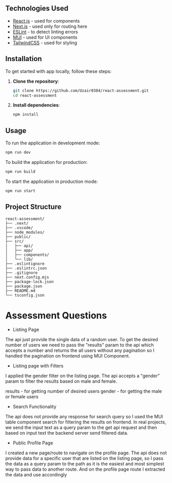 ## Technologies Used

- [React.js](https://react.dev/) - used for components
- [Next.js](https://nextjs.org/) - used only for routing here
- [ESLint](https://eslint.org/) - to detect linting errors
- [MUI](https://mui.com/) - used for UI components
- [TailwindCSS](https://tailwindcss.com/) - used for styling

## Installation

To get started with app locally, follow these steps:

1. **Clone the repository**:

   ```bash
   git clone https://github.com/Uzair0304/react-assessment.git
   cd react-assessment
   ```

2. **Install dependencies**:

   ```bash
   npm install
   ```

## Usage

To run the application in development mode:

```bash
npm run dev
```

To build the application for production:

```bash
npm run build
```

To start the application in production mode:

```bash
npm run start
```

## Project Structure

```plaintext
react-assessment/
├── .next/
├── .vscode/
├── node_modules/
├── public/
├── src/
|   ├── api/
│   ├── app/
│   ├── components/
│   └── lib/
├── .eslintignore
├── .eslintrc.json
├── .gitignore
├── next.config.mjs
├── package-lock.json
├── package.json
├── README.md
└── tsconfig.json
```
# Assessment Questions

- Listing Page

The api just provide the single data of a random user. To get the desired number of users we need to pass the "results" param to the api which accepts a number and returns the all users without any pagination so I handled the pagination on frontend using MUI Component.

- Listing page with Filters

I applied the gender filter on the listing page. The api accepts a "gender" param to filter the results based on male and female.

results - for getting number of desired users
gender - for getting the male or female users 

- Search Functionality

The api does not provide any response for search query so I used the MUI table component  search for filtering the results on frontend. In real projects, we send the input text as a query param to the get api request and then based on input text the backend server send filtered data.

- Public Profile Page

I created a new page/route to navigate on the profile page. The api does not provide data for a specific user that are listed on the listing page, so I pass the data as a query param to the path as it is the easiest and most simplest way to pass data to another route. And on the profile page route I extracted the data and use accordingly


